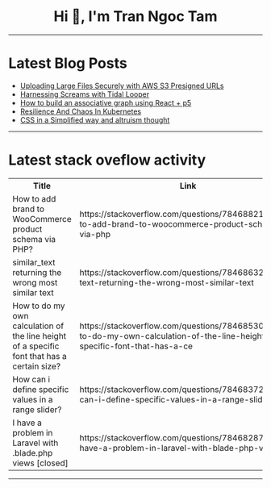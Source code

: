 <h1 align="center">Hi 👋, I'm Tran Ngoc Tam</h1>

---

# Latest Blog Posts 
<!-- BLOG-POST-LIST:START -->
- [Uploading Large Files Securely with AWS S3 Presigned URLs](https://dev.to/siddhantkcode/uploading-large-files-securely-with-aws-s3-presigned-urls-518i)
- [Harnessing Screams with Tidal Looper](https://dev.to/jessicagarson/harnessing-screams-with-tidal-looper-5hhp)
- [How to build an associative graph using React + p5](https://dev.to/jeffml/how-to-build-an-associative-graph-using-react-p5-25ic)
- [Resilience And Chaos In Kubernetes](https://dev.to/thenjdevopsguy/resilience-and-chaos-in-kubernetes-4lmh)
- [CSS in a Simplified way and altruism thought](https://dev.to/janmejaisingh/css-in-a-simplified-way-and-altruism-thought-3abk)
<!-- BLOG-POST-LIST:END -->

---

# Latest stack oveflow activity
<table>
  <tr><th>Title</th><th>Link</th></tr>
  <!-- STACKOVERFLOW:START --><tr><td>How to add brand to WooCommerce product schema via PHP?</td><td>https://stackoverflow.com/questions/78468821/how-to-add-brand-to-woocommerce-product-schema-via-php</td></tr><tr><td>similar_text returning the wrong most similar text</td><td>https://stackoverflow.com/questions/78468632/similar-text-returning-the-wrong-most-similar-text</td></tr><tr><td>How to do my own calculation of the line height of a specific font that has a certain size?</td><td>https://stackoverflow.com/questions/78468530/how-to-do-my-own-calculation-of-the-line-height-of-a-specific-font-that-has-a-ce</td></tr><tr><td>How can i define specific values in a range slider?</td><td>https://stackoverflow.com/questions/78468372/how-can-i-define-specific-values-in-a-range-slider</td></tr><tr><td>I have a problem in Laravel with .blade.php views [closed]</td><td>https://stackoverflow.com/questions/78468287/i-have-a-problem-in-laravel-with-blade-php-views</td></tr><!-- STACKOVERFLOW:END -->
</table>

---


